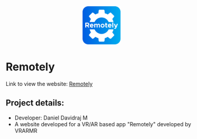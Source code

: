 <div align="center">
<img src="images/icon.png" height="100px" width="100px">
</div>

# Remotely

Link to view the website:
[Remotely](https://remotely.co.in/)

## Project details:

* Developer: Daniel Davidraj M
* A website developed for a VR/AR based app "Remotely" developed by VRARMR
